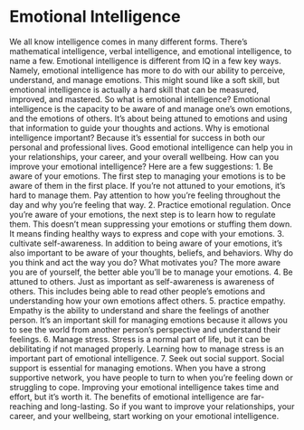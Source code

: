 

# Emotional Intelligence

We all know intelligence comes in many different forms. There’s mathematical intelligence, verbal intelligence, and emotional intelligence, to name a few. Emotional intelligence is different from IQ in a few key ways. Namely, emotional intelligence has more to do with our ability to perceive, understand, and manage emotions. This might sound like a soft skill, but emotional intelligence is actually a hard skill that can be measured, improved, and mastered. So what is emotional intelligence? Emotional intelligence is the capacity to be aware of and manage one’s own emotions, and the emotions of others. It’s about being attuned to emotions and using that information to guide your thoughts and actions. Why is emotional intelligence important? Because it’s essential for success in both our personal and professional lives. Good emotional intelligence can help you in your relationships, your career, and your overall wellbeing. How can you improve your emotional intelligence? Here are a few suggestions: 1. Be aware of your emotions. The first step to managing your emotions is to be aware of them in the first place. If you’re not attuned to your emotions, it’s hard to manage them. Pay attention to how you’re feeling throughout the day and why you’re feeling that way. 2. Practice emotional regulation. Once you’re aware of your emotions, the next step is to learn how to regulate them. This doesn’t mean suppressing your emotions or stuffing them down. It means finding healthy ways to express and cope with your emotions. 3. cultivate self-awareness. In addition to being aware of your emotions, it’s also important to be aware of your thoughts, beliefs, and behaviors. Why do you think and act the way you do? What motivates you? The more aware you are of yourself, the better able you’ll be to manage your emotions. 4. Be attuned to others. Just as important as self-awareness is awareness of others. This includes being able to read other people’s emotions and understanding how your own emotions affect others. 5. practice empathy. Empathy is the ability to understand and share the feelings of another person. It’s an important skill for managing emotions because it allows you to see the world from another person’s perspective and understand their feelings. 6. Manage stress. Stress is a normal part of life, but it can be debilitating if not managed properly. Learning how to manage stress is an important part of emotional intelligence. 7. Seek out social support. Social support is essential for managing emotions. When you have a strong supportive network, you have people to turn to when you’re feeling down or struggling to cope. Improving your emotional intelligence takes time and effort, but it’s worth it. The benefits of emotional intelligence are far-reaching and long-lasting. So if you want to improve your relationships, your career, and your wellbeing, start working on your emotional intelligence.
